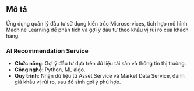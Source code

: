 ## Mô tả
Ứng dụng quản lý đầu tư sử dụng kiến trúc Microservices, tích hợp mô hình Machine Learning để phân tích và gợi ý đầu tư theo khẩu vị rủi ro của khách hàng.

### AI Recommendation Service
- **Chức năng**: Gợi ý đầu tư dựa trên dữ liệu tài sản và thông tin thị trường.
- **Công nghệ**: Python, ML algo.
- **Quy trình**: Nhận dữ liệu từ Asset Service và Market Data Service, đánh giá khẩu vị rủi ro, sau đó sinh gợi ý phù hợp.
